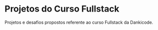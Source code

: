 # Projetos do Curso Fullstack
 Projetos e desafios propostos referente ao curso Fullstack da Dankicode.
